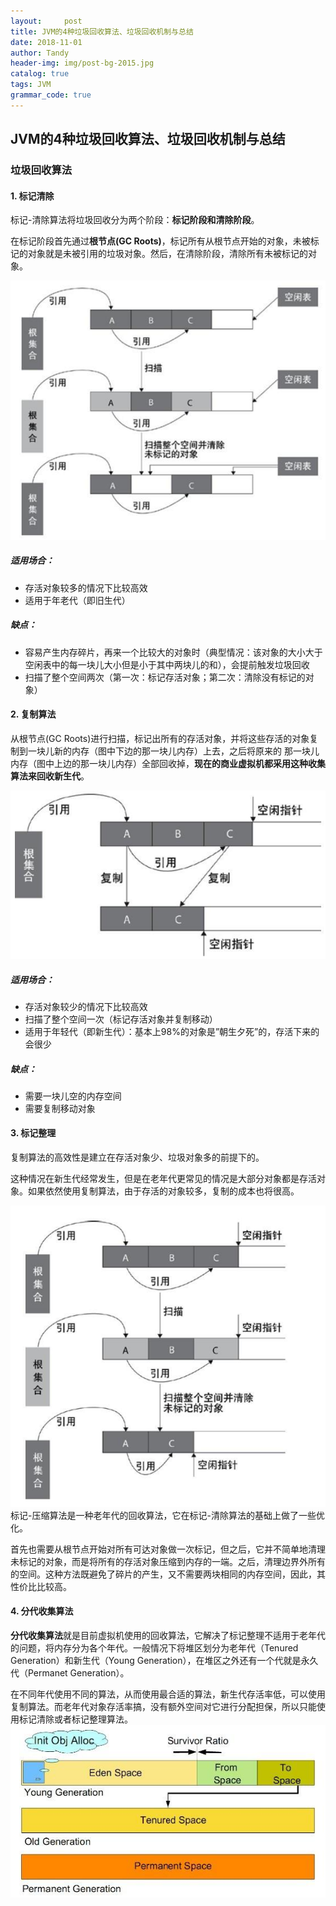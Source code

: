 ```yaml
---
layout:     post
title: JVM的4种垃圾回收算法、垃圾回收机制与总结
date: 2018-11-01
author: Tandy
header-img: img/post-bg-2015.jpg
catalog: true
tags: JVM
grammar_code: true
---
```

## JVM的4种垃圾回收算法、垃圾回收机制与总结
### 垃圾回收算法
 #### 1. 标记清除
 
标记-清除算法将垃圾回收分为两个阶段：**标记阶段和清除阶段**。

在标记阶段首先通过**根节点(GC Roots)**，标记所有从根节点开始的对象，未被标记的对象就是未被引用的垃圾对象。然后，在清除阶段，清除所有未被标记的对象。

![](https://raw.githubusercontent.com/tanzhouwen/tanzhouwen.github.io/master/images/jvm-gc-marker-clear.jpg)

##### 适用场合：

 - 存活对象较多的情况下比较高效
 - 适用于年老代（即旧生代）
##### 缺点：

 - 容易产生内存碎片，再来一个比较大的对象时（典型情况：该对象的大小大于空闲表中的每一块儿大小但是小于其中两块儿的和），会提前触发垃圾回收
 - 扫描了整个空间两次（第一次：标记存活对象；第二次：清除没有标记的对象）

#### 2. 复制算法

从根节点(GC Roots)进行扫描，标记出所有的存活对象，并将这些存活的对象复制到一块儿新的内存（图中下边的那一块儿内存）上去，之后将原来的
那一块儿内存（图中上边的那一块儿内存）全部回收掉，**现在的商业虚拟机都采用这种收集算法来回收新生代**。

![](https://raw.githubusercontent.com/tanzhouwen/tanzhouwen.github.io/master/images/jvm-gc-copy.jpg)
##### 适用场合：

 - 存活对象较少的情况下比较高效
 - 扫描了整个空间一次（标记存活对象并复制移动）
 - 适用于年轻代（即新生代）：基本上98%的对象是”朝生夕死”的，存活下来的会很少
##### 缺点：

 - 需要一块儿空的内存空间
 - 需要复制移动对象
 
#### 3. 标记整理

复制算法的高效性是建立在存活对象少、垃圾对象多的前提下的。

这种情况在新生代经常发生，但是在老年代更常见的情况是大部分对象都是存活对象。如果依然使用复制算法，由于存活的对象较多，复制的成本也将很高。

![](https://raw.githubusercontent.com/tanzhouwen/tanzhouwen.github.io/master/images/jvm-gc-marker-sort.jpg)
标记-压缩算法是一种老年代的回收算法，它在标记-清除算法的基础上做了一些优化。

首先也需要从根节点开始对所有可达对象做一次标记，但之后，它并不简单地清理未标记的对象，而是将所有的存活对象压缩到内存的一端。之后，清理边界外所有的空间。这种方法既避免了碎片的产生，又不需要两块相同的内存空间，因此，其性价比比较高。

#### 4. 分代收集算法

**分代收集算法**就是目前虚拟机使用的回收算法，它解决了标记整理不适用于老年代的问题，将内存分为各个年代。一般情况下将堆区划分为老年代（Tenured Generation）和新生代（Young Generation），在堆区之外还有一个代就是永久代（Permanet Generation）。

在不同年代使用不同的算法，从而使用最合适的算法，新生代存活率低，可以使用复制算法。而老年代对象存活率搞，没有额外空间对它进行分配担保，所以只能使用标记清除或者标记整理算法。
![](https://raw.githubusercontent.com/tanzhouwen/tanzhouwen.github.io/master/images/jvm-gc-generational-collection.jpg)
